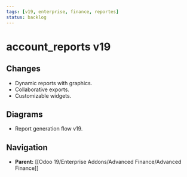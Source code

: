 ```yaml
---
tags: [v19, enterprise, finance, reportes]
status: backlog
---
```

# account_reports v19

## Changes
- Dynamic reports with graphics.
- Collaborative exports.
- Customizable widgets.

## Diagrams
- Report generation flow v19.






## Navigation
- **Parent:** [[Odoo 19/Enterprise Addons/Advanced Finance/Advanced Finance]]
